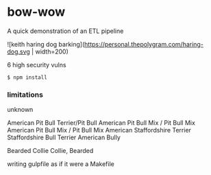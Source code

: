 # bow-wow

A quick demonstration of an ETL pipeline

![keith haring dog barking](https://personal.thepolygram.com/haring-dog.svg | width=200)


6 high security vulns

```
$ npm install
```

### limitations

unknown

American Pit Bull Terrier/Pit Bull
American Pit Bull Mix / Pit Bull Mix
American Pit Bull Mix / Pit Bull Mix
American Staffordshire Terrier
Staffordshire Bull Terrier
American Bully

Bearded Collie
Collie, Bearded


writing gulpfile as if it were a Makefile

